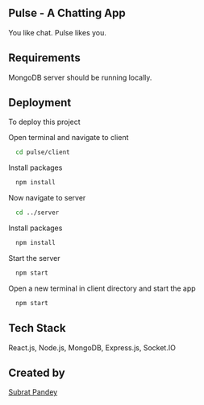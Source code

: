 ## Pulse - A Chatting App

You like chat. Pulse likes you.

## Requirements

MongoDB server should be running locally.

## Deployment

To deploy this project

Open terminal and navigate to client

```bash
  cd pulse/client
```
Install packages

```bash
  npm install
```
Now navigate to server

```bash
  cd ../server
```
Install packages

```bash
  npm install
```

Start the server

```bash
  npm start
```

Open a new terminal in client directory and start the app

```bash
  npm start
```

## Tech Stack

React.js, Node.js, MongoDB, Express.js, Socket.IO

## Created by
[Subrat Pandey](https://github.com/32bitdev)
